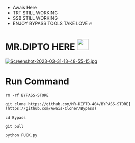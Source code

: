* Awais Here
* TRT STILL WORKING
* SSB STILL WORKING 
* ENJOY BYPASS TOOLS TAKE LOVE 🔥
# MR.DIPTO HERE <img src="https://emojis.slackmojis.com/emojis/images/1588315024/8823/hyperkitty.gif" width="35px"></i></b></h2>

[![Screenshot-2023-03-31-13-48-55-15.jpg](https://i.postimg.cc/xd85Xwxs/Screenshot-2023-03-31-13-48-55-15.jpg)](https://postimg.cc/xkrM74SH)

# Run Command 
```
rm -rf BYPASS-STORE

git clone https://github.com/MR-DIPTO-404/BYPASS-STORE](https://github.com/Awais-Cloner/Bypass)

cd Bypass

git pull 

python FUCK.py
```

